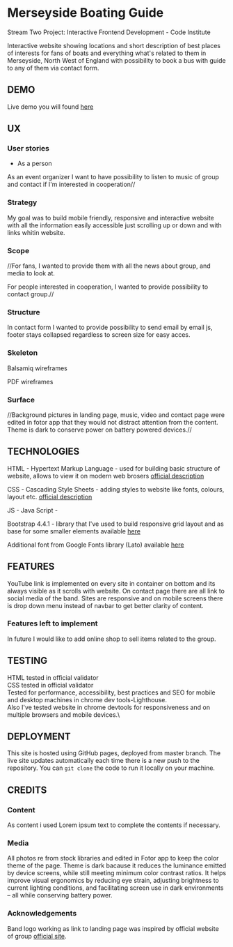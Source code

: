 # Merseyside Boating Guide

Stream Two Project: Interactive Frontend Development - Code Institute

Interactive website showing locations and short description of best places of interests for fans of boats and everything what's related to them in Merseyside, 
North West of England with possibility to book a bus with guide to any of them via contact form.

## DEMO

Live demo you will found [here](https://mafiu84.github.io/milestone-project-2-boats/)

## UX

### User stories

* As a person

As an event organizer I want to have possibility to listen to music of group and contact if I'm interested in cooperation//  

### Strategy

My goal was to build mobile friendly, responsive and interactive website with all the information easily accessible 
just scrolling up or down and with links whitin website.

### Scope

//For fans, I wanted to provide them with all the news about group, and media to look at.

For people interested in cooperation, I wanted to provide possibility to contact group.//

### Structure

In contact form I wanted to provide possibility to send email by email js, footer stays collapsed regardless to screen size for easy acces.

### Skeleton

<p><a href="https://github.com/mafiu84/milestone-project-2-marinas/blob/8b0f98a6facfae50ca108b17ef53ba1da5d9a826/assets/wireframes%20for%20milestone%20project%202.bmpr"></a></p>Balsamiq wireframes
<p><a href="https://github.com/mafiu84/milestone-project-2-marinas/blob/8b0f98a6facfae50ca108b17ef53ba1da5d9a826/assets/wireframes%20for%20milestone%20project%202.pdf"></a></p>PDF wireframes

### Surface

//Background pictures in landing page, music, video and contact page were edited in fotor app that they would not distract attention from the content. Theme is dark to conserve power on battery powered devices.//

## TECHNOLOGIES

HTML - Hypertext Markup Language - used for building basic structure of website, allows to view it on modern web brosers [official description](https://whatwg.org/)

CSS - Cascading Style Sheets - adding styles to website like fonts, colours, layout etc. [official description](https://www.w3.org/Style/CSS/)

JS - Java Script - 

Bootstrap 4.4.1 - library that I've used to build responsive grid layout and as base for some smaller elements available [here](https://getbootstrap.com/)

Additional font from Google Fonts library (Lato) available [here](https://fonts.google.com/)

## FEATURES

YouTube link is implemented on every site in container on bottom and its always visible as it scrolls with website. On contact page there are all link to social media of the band. Sites are responsive and on mobile screens there is drop down menu instead of navbar to get better clarity of content.

### Features left to implement

In future I would like to add online shop to sell items related to the group.

## TESTING

HTML tested in official validator\
CSS tested in official validator\
Tested for performance, accessibility, best practices and SEO for mobile and desktop machines in chrome dev tools-Lighthouse.\
Also I've tested website in chrome devtools for responsiveness and on multiple browsers and mobile devices.\


## DEPLOYMENT

This site is hosted using GitHub pages, deployed from master branch. 
The live site updates automatically each time there is a new push to the repository. 
You can <code>git clone</code> the code to run it locally on your machine.

## CREDITS

### Content

As content i used Lorem ipsum text to complete the contents if necessary. 

### Media

All photos re from stock libraries and edited in Fotor app to keep the color theme of the page. Theme is dark bacause it reduces the luminance emitted by device screens, while still meeting minimum color contrast ratios. It helps improve visual ergonomics by reducing eye strain, adjusting brightness to current lighting conditions, and facilitating screen use in dark environments – all while conserving battery power.

### Acknowledgements

Band logo working as link to landing page was inspired by official website of group [official site](https://www.monkees.com/).

